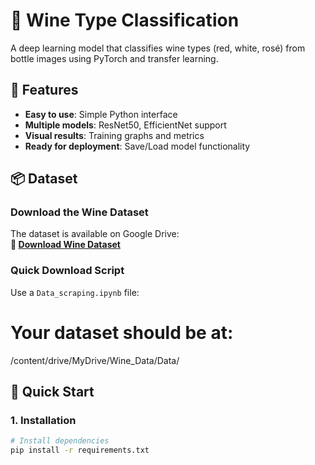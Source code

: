 # 🍷 Wine Type Classification

A deep learning model that classifies wine types (red, white, rosé) from bottle images using PyTorch and transfer learning.

## 🌟 Features

- **Easy to use**: Simple Python interface
- **Multiple models**: ResNet50, EfficientNet support
- **Visual results**: Training graphs and metrics
- **Ready for deployment**: Save/Load model functionality

## 📦 Dataset

### Download the Wine Dataset

The dataset is available on Google Drive:  
**🔗 [Download Wine Dataset](https://drive.google.com/drive/u/0/folders/1dvl1Nx9qyT5OXhNyZecLGBB1QXD4jg1J)**

### Quick Download Script

Use a `Data_scraping.ipynb` file:

# Your dataset should be at:
 /content/drive/MyDrive/Wine_Data/Data/

## 🚀 Quick Start

### 1. Installation

```bash
# Install dependencies
pip install -r requirements.txt
